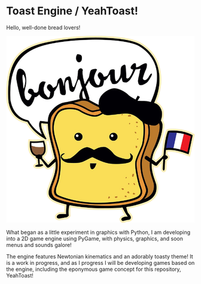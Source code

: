 # Toast Engine / YeahToast!

Hello, well-done bread lovers!

[French Toast]: resources/FrenchToast.png "French Toast"

![or "Bonjour!" as my French colleague would say....][French Toast]

What began as a little experiment in graphics with Python, I am developing into a 2D game engine using PyGame, with physics, graphics, and soon menus and sounds galore!

The engine features Newtonian kinematics and an adorably toasty theme!  It is a work in progress, and as I progress I will be developing games based on the engine, including the eponymous game concept for this repository, YeahToast!

